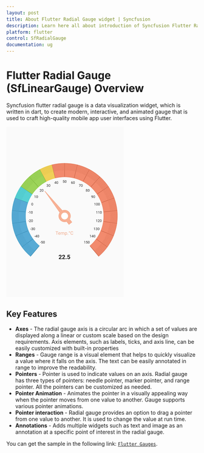 ```yaml
---
layout: post
title: About Flutter Radial Gauge widget | Syncfusion
description: Learn here all about introduction of Syncfusion Flutter Radial Gauge (SfRadialGauge) widget, its features, and more.
platform: flutter
control: SfRadialGauge
documentation: ug
---
```


# Flutter Radial Gauge (SfLinearGauge) Overview

Syncfusion flutter radial gauge is a data visualization widget, which is written in dart, to create modern, interactive, and animated gauge that is used to craft high-quality mobile app user interfaces using Flutter.

![Overview flutter radial gauge](images/overview/gauge_overview.png)

## Key Features

* **Axes** - The radial gauge axis is a circular arc in which a set of values are displayed along a linear or custom scale based on the design requirements. Axis elements, such as labels, ticks, and axis line, can be easily customized with built-in properties
* **Ranges** - Gauge range is a visual element that helps to quickly visualize a value where it falls on the axis. The text can be easily annotated in range to improve the readability.
* **Pointers** - Pointer is used to indicate values on an axis. Radial gauge has three types of pointers: needle pointer, marker pointer, and range pointer. All the pointers can be customized as needed.
* **Pointer Animation** - Animates the pointer in a visually appealing way when the pointer moves from one value to another. Gauge supports various pointer animations.
* **Pointer interaction** - Radial gauge provides an option to drag a pointer from one value to another. It is used to change the value at run time.
* **Annotations** - Adds multiple widgets such as text and image as an annotation at a specific point of interest in the radial gauge.

You can get the sample in the following link: [`Flutter Gauges`](https://github.com/syncfusion/flutter-examples).